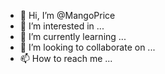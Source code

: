 - 👋 Hi, I’m @MangoPrice
- 👀 I’m interested in ...
- 🌱 I’m currently learning ...
- 💞️ I’m looking to collaborate on ...
- 📫 How to reach me ...

<!---
MangoPrice/MangoPrice is a ✨ special ✨ repository because its `README.md` (this file) appears on your GitHub profile.
You can click the Preview link to take a look at your changes.
--->
